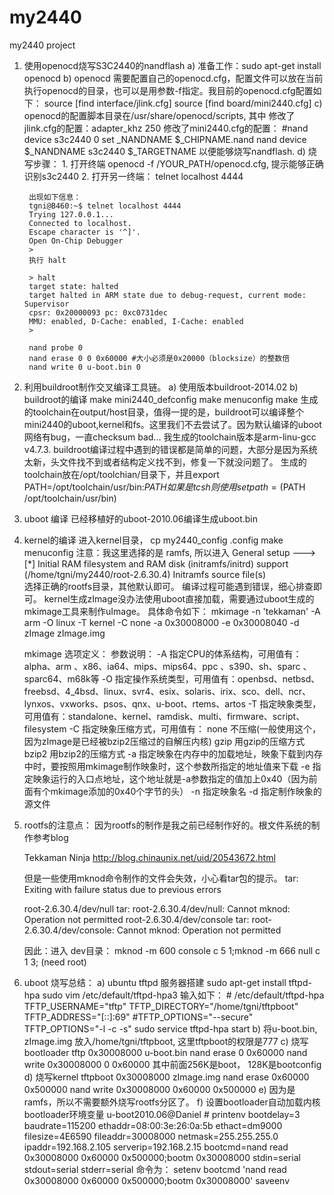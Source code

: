 # my2440
my2440 project
1. 使用openocd烧写S3C2440的nandflash
	a) 准备工作：sudo apt-get install openocd
	b) openocd 需要配置自己的openocd.cfg，配置文件可以放在当前执行openocd的目录，也可以是用参数-f指定。我目前的openocd.cfg配置如下：
	source [find interface/jlink.cfg]
	source [find board/mini2440.cfg]
	c) openocd的配置脚本目录在/usr/share/openocd/scripts, 其中
	修改了jlink.cfg的配置：adapter_khz 250
	修改了mini2440.cfg的配置：
	    #nand device s3c2440 0
	    set _NANDNAME $_CHIPNAME.nand
	    nand device $_NANDNAME s3c2440 $_TARGETNAME
	以便能够烧写nandflash.
	d) 烧写步骤：
		1. 打开终端 openocd -f /YOUR_PATH/openocd.cfg, 提示能够正确识别s3c2440
		2. 打开另一终端： telnet localhost 4444

		出现如下信息：
		tgni@B460:~$ telnet localhost 4444
		Trying 127.0.0.1...
		Connected to localhost.
		Escape character is '^]'.
		Open On-Chip Debugger
		> 
		执行 halt
	
		> halt
		target state: halted
		target halted in ARM state due to debug-request, current mode: Supervisor
		cpsr: 0x20000093 pc: 0xc0731dec
		MMU: enabled, D-Cache: enabled, I-Cache: enabled
		> 
	
		nand probe 0
		nand erase 0 0 0x60000 #大小必须是0x20000（blocksize）的整数倍
		nand write 0 u-boot.bin 0

2. 利用buildroot制作交叉编译工具链。
	a) 使用版本buildroot-2014.02
	b) buildroot的编译
		make mini2440_defconfig
		make menuconfig
		make
	生成的toolchain在output/host目录，值得一提的是，buildroot可以编译整个mini2440的uboot,kernel和fs。这里我们不去尝试了。因为默认编译的uboot网络有bug，一直checksum bad...
	我生成的toolchain版本是arm-linu-gcc v4.7.3.
	buildroot编译过程中遇到的错误都是简单的问题，大部分是因为系统太新，头文件找不到或者结构定义找不到，修复一下就没问题了。
	生成的toolchain放在/opt/toolchian/目录下，并且export PATH=/opt/toolchain/usr/bin:$PATH
	如果是tcsh则使用set path = ($PATH /opt/toolchain/usr/bin)

3. uboot 编译
	已经移植好的uboot-2010.06编译生成uboot.bin

4. kernel的编译
	进入kernel目录，
	cp my2440_config .config
	make menuconfig
	注意：我这里选择的是 ramfs, 所以进入
		General setup  --->
			 [*] Initial RAM filesystem and RAM disk (initramfs/initrd) support
			 (/home/tgni/my2440/root-2.6.30.4) Initramfs source file(s)   
	选择正确的rootfs目录，其他默认即可。
	编译过程可能遇到错误，细心排查即可。
	kernel生成zImage没办法使用uboot直接加载，需要通过uboot生成的mkimage工具来制作uImage。
	具体命令如下：
	mkimage -n 'tekkaman' -A arm -O linux -T kernel -C none -a 0x30008000 -e 0x30008040 -d zImage zImage.img
	
	mkimage 选项定义：
	参数说明：
		-A 指定CPU的体系结构，可用值有：alpha、arm 、x86、ia64、mips、mips64、ppc 、s390、sh、sparc 、sparc64、m68k等
		-O 指定操作系统类型，可用值有：openbsd、netbsd、freebsd、4_4bsd、linux、svr4、esix、solaris、irix、sco、dell、ncr、lynxos、vxworks、psos、qnx、u-boot、rtems、artos
		-T 指定映象类型，可用值有：standalone、kernel、ramdisk、multi、firmware、script、filesystem
		-C 指定映象压缩方式，可用值有：
		none 不压缩(一般使用这个，因为zImage是已经被bzip2压缩过的自解压内核)
		gzip 用gzip的压缩方式
		bzip2 用bzip2的压缩方式
		-a 指定映象在内存中的加载地址，映象下载到内存中时，要按照用mkimage制作映象时，这个参数所指定的地址值来下载
		-e 指定映象运行的入口点地址，这个地址就是-a参数指定的值加上0x40（因为前面有个mkimage添加的0x40个字节的头）
		-n 指定映象名
		-d 指定制作映象的源文件

5. rootfs的注意点：
	因为rootfs的制作是我之前已经制作好的。根文件系统的制作参考blog 

	Tekkaman Ninja
	http://blog.chinaunix.net/uid/20543672.html

	但是一些使用mknod命令制作的文件会失效，小心看tar包的提示。
	tar: Exiting with failure status due to previous errors

	root-2.6.30.4/dev/null
	tar: root-2.6.30.4/dev/null: Cannot mknod: Operation not permitted
	root-2.6.30.4/dev/console
	tar: root-2.6.30.4/dev/console: Cannot mknod: Operation not permitted

	因此：进入 dev目录：
	mknod -m 600 console c 5 1;mknod -m 666 null c 1 3; (need root)

6. uboot 烧写总结：
	a) ubuntu tftpd 服务器搭建
		sudo apt-get install tftpd-hpa
		sudo vim /etc/default/tftpd-hpa3
		输入如下：
			# /etc/default/tftpd-hpa
			TFTP_USERNAME="tftp"
			TFTP_DIRECTORY="/home/tgni/tftpboot"
			TFTP_ADDRESS="[::]:69"
			#TFTP_OPTIONS="--secure"
			TFTP_OPTIONS="-l -c -s"
		sudo service tftpd-hpa start
	b) 将u-boot.bin, zImage.img 放入/home/tgni/tftpboot, 这里tftpboot的权限是777
	c) 烧写bootloader
		tftp 0x30008000 u-boot.bin
		nand erase 0 0x60000
		nand write 0x30008000 0 0x60000
		其中前面256K是boot， 128K是bootconfig
	d) 烧写kernel
		tftpboot 0x30008000 zImage.img
		nand erase 0x60000 0x500000
		nand write 0x30008000 0x60000 0x500000
	e) 因为是ramfs，所以不需要额外烧写rootfs分区了。
	f) 设置bootloader自动加载内核
	   bootloader环境变量
		u-boot2010.06@Daniel # printenv
		bootdelay=3
		baudrate=115200
		ethaddr=08:00:3e:26:0a:5b
		ethact=dm9000
		filesize=4E6590
		fileaddr=30008000
		netmask=255.255.255.0
		ipaddr=192.168.2.105
		serverip=192.168.2.15
		bootcmd=nand read 0x30008000 0x60000 0x500000;bootm 0x30008000
		stdin=serial
		stdout=serial
		stderr=serial
	   命令为：
	   setenv bootcmd 'nand read 0x30008000 0x60000 0x500000;bootm 0x30008000'
	   saveenv
